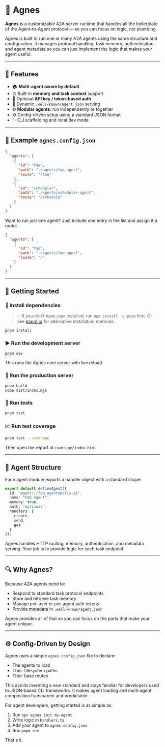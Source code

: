 # 👵 Agnes

**Agnes** is a customizable A2A server runtime that handles all the boilerplate of the Agent-to-Agent protocol — so you can focus on logic, not plumbing.

Agnes is built to run one or many A2A agents using the same structure and configuration. It manages protocol handling, task memory, authentication, and agent metadata so you can just implement the logic that makes your agent useful.

---

## 🚀 Features

* 🏠 **Multi-agent aware by default**
* ⚖️ Built-in **memory and task context** support
* 🔑 Optional **API key / token-based auth**
* 📝 Dynamic `.well-known/agent.json` serving
* 🌐 **Modular agents**: run independently or together
* ⚙️ Config-driven setup using a standard JSON format
* ✨ CLI scaffolding and local dev mode

---

## 📄 Example `agnes.config.json`

```json
{
  "agents": [
    {
      "id": "faq",
      "path": "./agents/faq-agent",
      "route": "/faq"
    },
    {
      "id": "scheduler",
      "path": "./agents/scheduler-agent",
      "route": "/schedule"
    }
  ]
}
```

Want to run just one agent? Just include one entry in the list and assign it a route:

```json
{
  "agents": [
    {
      "id": "faq",
      "path": "./agents/faq-agent",
      "route": "/"
    }
  ]
}
```

---

## 🚗 Getting Started

### 🔧 Install dependencies

> 💡 If you don’t have `pnpm` installed, run `npm install -g pnpm` first. Or see [pnpm.io](https://pnpm.io) for alternative installation methods.

```bash
pnpm install
```

### ▶️ Run the development server

```bash
pnpm dev
```

This runs the Agnes core server with live reload.

### 🚀 Run the production server

```bash
pnpm build
node dist/index.mjs
```

### 🧪 Run tests

```bash
pnpm test
```

### 📈 Run test coverage

```bash
pnpm test --coverage
```

Then open the report at `coverage/index.html`

---

## 📁 Agent Structure

Each agent module exports a handler object with a standard shape:

```ts
export default defineAgent({
  id: "agent://faq.agentopolis.ai",
  name: "FAQ Agent",
  memory: true,
  auth: "optional",
  handlers: {
    create,
    send,
    get
  }
});
```

Agnes handles HTTP routing, memory, authentication, and metadata serving. Your job is to provide logic for each task endpoint.

---

## 🔍 Why Agnes?

Because A2A agents need to:

* Respond to standard task protocol endpoints
* Store and retrieve task memory
* Manage per-user or per-agent auth tokens
* Provide metadata in `.well-known/agent.json`

Agnes provides all of that so you can focus on the parts that make your agent unique.

---

## ⚙️ Config-Driven by Design

Agnes uses a simple `agnes.config.json` file to declare:

* The agents to load
* Their filesystem paths
* Their base routes

This avoids inventing a new standard and stays familiar for developers used to JSON-based CLI frameworks. It makes agent loading and multi-agent composition transparent and predictable.

For agent developers, getting started is as simple as:

1. Run `npx agnes init my-agent`
2. Write logic in `handlers.ts`
3. Add your agent to `agnes.config.json`
4. Run `pnpm dev`

That's it.
